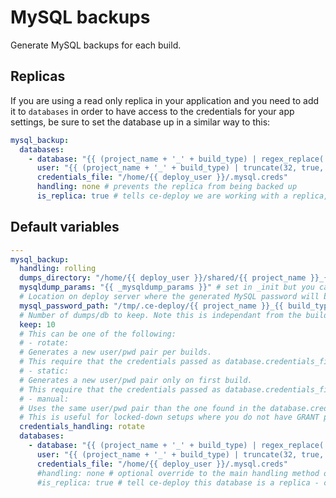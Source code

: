 # MySQL backups
Generate MySQL backups for each build.

## Replicas
If you are using a read only replica in your application and you need to add it to `databases` in order to have access to the credentials for your app settings, be sure to set the database up in a similar way to this:

```yaml
mysql_backup:
  databases:
    - database: "{{ (project_name + '_' + build_type) | regex_replace('-', '_') }}"
      user: "{{ (project_name + '_' + build_type) | truncate(32, true, '', 0) }}"
      credentials_file: "/home/{{ deploy_user }}/.mysql.creds"
      handling: none # prevents the replica from being backed up
      is_replica: true # tells ce-deploy we are working with a replica, so it will implement a pause
```

<!--ROLEVARS-->
## Default variables
```yaml
---
mysql_backup:
  handling: rolling
  dumps_directory: "/home/{{ deploy_user }}/shared/{{ project_name }}_{{ build_type }}/db_backups/mysql/build"
  mysqldump_params: "{{ _mysqldump_params }}" # set in _init but you can override here
  # Location on deploy server where the generated MySQL password will be stashed - should be temporary storage
  mysql_password_path: "/tmp/.ce-deploy/{{ project_name }}_{{ build_type }}_{{ build_number }}"
  # Number of dumps/db to keep. Note this is independant from the build codebases.
  keep: 10
  # This can be one of the following:
  # - rotate:
  # Generates a new user/pwd pair per builds.
  # This require that the credentials passed as database.credentials_file have GRANT permissions.
  # - static:
  # Generates a new user/pwd pair only on first build.
  # This require that the credentials passed as database.credentials_file have GRANT permissions.
  # - manual:
  # Uses the same user/pwd pair than the one found in the database.credentials_file.
  # This is useful for locked-down setups where you do not have GRANT permissions.
  credentials_handling: rotate
  databases:
    - database: "{{ (project_name + '_' + build_type) | regex_replace('-', '_') }}" # avoid hyphens in MySQL database names
      user: "{{ (project_name + '_' + build_type) | truncate(32, true, '', 0) }}" # 32 char limit
      credentials_file: "/home/{{ deploy_user }}/.mysql.creds"
      #handling: none # optional override to the main handling method on a per database basis - must be 'none' for replicas
      #is_replica: true # tell ce-deploy this database is a replica - can only be true, remove/comment out if not required

```

<!--ENDROLEVARS-->

<!--TOC-->
<!--ENDTOC-->
